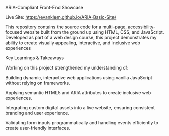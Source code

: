ARIA-Compliant Front-End Showcase

Live Site: https://evanklem.github.io/ARIA-Basic-Site/

This repository contains the source code for a multi-page, accessibility-focused website built from the ground up using HTML, CSS, and JavaScript. Developed as part of a web design course, this project demonstrates my ability to create visually appealing, interactive, and inclusive web experiences

Key Learnings & Takeaways

Working on this project strengthened my understanding of:

Building dynamic, interactive web applications using vanilla JavaScript without relying on frameworks.

Applying semantic HTML5 and ARIA attributes to create inclusive web experiences.

Integrating custom digital assets into a live website, ensuring consistent branding and user experience.

Validating form inputs programmatically and handling events efficiently to create user-friendly interfaces.
